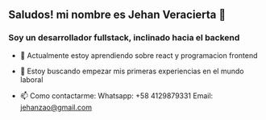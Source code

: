 ## Saludos! mi nombre es Jehan Veracierta 👋

### Soy un desarrollador fullstack, inclinado hacia el backend

- 🌱 Actualmente estoy aprendiendo sobre react y programacion frontend
 
- 👯 Estoy buscando empezar mis primeras experiencias en el mundo laboral

- 📫 Como contactarme: Whatsapp: +58 4129879331 Email: jehanzao@gmail.com




